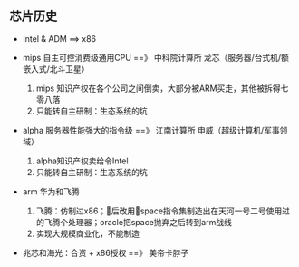 ## **芯片历史**

- Intel  & ADM  ==>  x86
- mips 自主可控消费级通用CPU ==》 中科院计算所 龙芯（服务器/台式机/额嵌入式/北斗卫星）
    1. mips 知识产权在各个公司之间倒卖，大部分被ARM买走，其他被拆得七零八落
    2. 只能转自主研制：生态系统的坑

- alpha 服务器性能强大的指令级 ==》 江南计算所 申威（超级计算机/军事领域）
    1. alpha知识产权卖给令Intel
    2. 只能转自主研制：生态系统的坑

- arm 华为和飞腾
    1. 飞腾：仿制过x86；后改用space指令集制造出在天河一号二号使用过的飞腾个处理器；oracle把space抛弃之后转到arm战线
    2. 实现大规模商业化，不能制造

- 兆芯和海光：合资 + x86授权 ==》 美帝卡脖子




